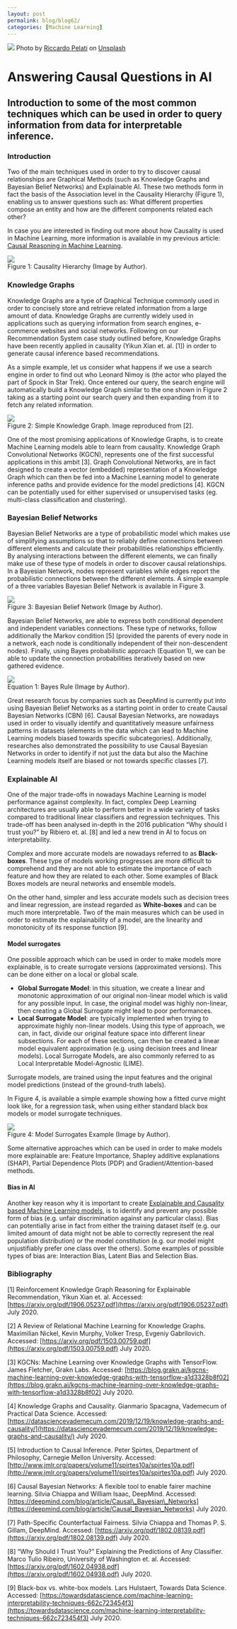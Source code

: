 ```yaml
---
layout: post
permalink: blog/blog62/
categories: [Machine Learning]
---
```


![](https://miro.medium.com/max/12000/0*lul13uAnQPPOuiII)
Photo by [Riccardo Pelati](https://unsplash.com/@craig000?utm_source=medium&utm_medium=referral) on [Unsplash](https://unsplash.com?utm_source=medium&utm_medium=referral)


<!--end_excerpt-->

# Answering Causal Questions in AI

## Introduction to some of the most common techniques which can be used in order to query information from data for interpretable inference.

### Introduction

Two of the main techniques used in order to try to discover causal relationships are Graphical Methods (such as Knowledge Graphs and Bayesian Belief Networks) and Explainable AI. These two methods form in fact the basis of the Association level in the Causality Hierarchy (Figure 1), enabling us to answer questions such as: What different properties compose an entity and how are the different components related each other?

In case you are interested in finding out more about how Causality is used in Machine Learning, more information is available in my previous article: [Causal Reasoning in Machine Learning](https://towardsdatascience.com/causal-reasoning-in-machine-learning-4f2a6e32fde9).

![](https://miro.medium.com/max/1400/1*BTBExrtaTvtDJXZPEkTS4A.png)<br>
Figure 1: Causality Hierarchy (Image by Author).

### Knowledge Graphs

Knowledge Graphs are a type of Graphical Technique commonly used in order to concisely store and retrieve related information from a large amount of data. Knowledge Graphs are currently widely used in applications such as querying information from search engines, e-commerce websites and social networks. Following on our Recommendation System case study outlined before, Knowledge Graphs have been recently applied in causality (Yikun Xian et. al. \[1\]) in order to generate causal inference based recommendations.

As a simple example, let us consider what happens if we use a search engine in order to find out who Leonard Nimoy is (the actor who played the part of Spock in Star Trek). Once entered our query, the search engine will automatically build a Knowledge Graph similar to the one shown in Figure 2 taking as a starting point our search query and then expanding from it to fetch any related information.

![](https://miro.medium.com/max/1400/1*_TBPhusvzaI6EzTEf0Q3pw.png)<br>
Figure 2: Simple Knowledge Graph. Image reproduced from \[2\].

One of the most promising applications of Knowledge Graphs, is to create Machine Learning models able to learn from causality. Knowledge Graph Convolutional Networks (KGCN), represents one of the first successful applications in this ambit \[3\]. Graph Convolutional Networks, are in fact designed to create a vector (embedded) representation of a Knowledge Graph which can then be fed into a Machine Learning model to generate inference paths and provide evidence for the model predictions \[4\]. KGCN can be potentially used for either supervised or unsupervised tasks (eg. multi-class classification and clustering).

### Bayesian Belief Networks

Bayesian Belief Networks are a type of probabilistic model which makes use of simplifying assumptions so that to reliably define connections between different elements and calculate their probabilities relationships efficiently. By analysing interactions between the different elements, we can finally make use of these type of models in order to discover causal relationships. In a Bayesian Network, nodes represent variables while edges report the probabilistic connections between the different elements. A simple example of a three variables Bayesian Belief Network is available in Figure 3.

![](https://miro.medium.com/max/1400/1*-pp5solD3k3ayZgvFc_rww.png)<br>
Figure 3: Bayesian Belief Network (Image by Author).

Bayesian Belief Networks, are able to express both conditional dependent and independent variables connections. These type of networks, follow additionally the Markov condition \[5\] (provided the parents of every node in a network, each node is conditionally independent of their non-descendent nodes). Finally, using Bayes probabilistic approach (Equation 1), we can be able to update the connection probabilities iteratively based on new gathered evidence.

![](https://miro.medium.com/max/1400/1*2gkfqaR2Ipc1IeByiGZhjA.png) <br>
Equation 1: Bayes Rule (Image by Author).

Great research focus by companies such as DeepMind is currently put into using Bayesian Belief Networks as a starting point in order to create Causal Bayesian Networks (CBN) \[6\]. Causal Bayesian Networks, are nowadays used in order to visually identify and quantitatively measure unfairness patterns in datasets (elements in the data which can lead to Machine Learning models biased towards specific subcategories). Additionally, researches also demonstrated the possibility to use Causal Bayesian Networks in order to identify if not just the data but also the Machine Learning models itself are biased or not towards specific classes \[7\].

### Explainable AI

One of the major trade-offs in nowadays Machine Learning is model performance against complexity. In fact, complex Deep Learning architectures are usually able to perform better in a wide variety of tasks compared to traditional linear classifiers and regression techniques. This trade-off has been analysed in-depth in the 2016 publication “Why should I trust you?” by Ribiero et. al. \[8\] and led a new trend in AI to focus on interpretability.

Complex and more accurate models are nowadays referred to as **Black-boxes**. These type of models working progresses are more difficult to comprehend and they are not able to estimate the importance of each feature and how they are related to each other. Some examples of Black Boxes models are neural networks and ensemble models.

On the other hand, simpler and less accurate models such as decision trees and linear regression, are instead regarded as **White-boxes** and can be much more interpretable. Two of the main measures which can be used in order to estimate the explainability of a model, are the linearity and monotonicity of its response function \[9\].

#### Model surrogates

One possible approach which can be used in order to make models more explainable, is to create surrogate versions (approximated versions). This can be done either on a local or global scale.

-   **Global Surrogate Model**: in this situation, we create a linear and monotonic approximation of our original non-linear model which is valid for any possible input. In case, the original model was highly non-linear, then creating a Global Surrogate might lead to poor performances.
-   **Local Surrogate Model**: are typically implemented when trying to approximate highly non-linear models. Using this type of approach, we can, in fact, divide our original feature space into different linear subsections. For each of these sections, can then be created a linear model equivalent approximation (e.g. using decision trees and linear models). Local Surrogate Models, are also commonly referred to as Local Interpretable Model-Agnostic (LIME).

Surrogate models, are trained using the input features and the original model predictions (instead of the ground-truth labels).

In Figure 4, is available a simple example showing how a fitted curve might look like, for a regression task, when using either standard black box models or model surrogate techniques.

![](https://miro.medium.com/max/1400/1*1kO81cZLaMBQ4xMPkIlMAQ.png)<br>
Figure 4: Model Surrogates Example (Image by Author).

Some alternative approaches which can be used in order to make models more explainable are: Feature Importance, Shapley additive explanations (SHAP), Partial Dependence Plots (PDP) and Gradient/Attention-based methods.

#### Bias in AI

Another key reason why it is important to create [Explainable and Causality based Machine Learning models](https://towardsdatascience.com/fair-and-explainable-machine-learning-25b802b00bec), is to identify and prevent any possible form of bias (e.g. unfair discrimination against any particular class). Bias can potentially arise in fact from either the training dataset itself (e.g. our limited amount of data might not be able to correctly represent the real population distribution) or the model constitution (e.g. our model might unjustifiably prefer one class over the others). Some examples of possible types of bias are: Interaction Bias, Latent Bias and Selection Bias.

### Bibliography

\[1\] Reinforcement Knowledge Graph Reasoning for Explainable Recommendation, Yikun Xian et. al. Accessed: [https://arxiv.org/pdf/1906.05237.pdf](https://arxiv.org/pdf/1906.05237.pdf) July 2020.

\[2\] A Review of Relational Machine Learning for Knowledge Graphs. Maximilian Nickel, Kevin Murphy, Volker Tresp, Evgeniy Gabrilovich. Accessed: [https://arxiv.org/pdf/1503.00759.pdf](https://arxiv.org/pdf/1503.00759.pdf) July 2020.

\[3\] KGCNs: Machine Learning over Knowledge Graphs with TensorFlow. James Fletcher, Grakn Labs. Accessed: [https://blog.grakn.ai/kgcns-machine-learning-over-knowledge-graphs-with-tensorflow-a1d3328b8f02](https://blog.grakn.ai/kgcns-machine-learning-over-knowledge-graphs-with-tensorflow-a1d3328b8f02) July 2020.

\[4\] Knowledge Graphs and Causality. Gianmario Spacagna, Vademecum of Practical Data Science. Accessed: [https://datasciencevademecum.com/2019/12/19/knowledge-graphs-and-causality/](https://datasciencevademecum.com/2019/12/19/knowledge-graphs-and-causality/) July 2020.

\[5\] Introduction to Causal Inference. Peter Spirtes, Department of Philosophy, Carnegie Mellon University. Accessed: [http://www.jmlr.org/papers/volume11/spirtes10a/spirtes10a.pdf](http://www.jmlr.org/papers/volume11/spirtes10a/spirtes10a.pdf) July 2020.

\[6\] Causal Bayesian Networks: A flexible tool to enable fairer machine learning. Silvia Chiappa and William Isaac, DeepMind. Accessed: [https://deepmind.com/blog/article/Causal\_Bayesian\_Networks](https://deepmind.com/blog/article/Causal_Bayesian_Networks) July 2020.

\[7\] Path-Specific Counterfactual Fairness. Silvia Chiappa and Thomas P. S. Gillam, DeepMind. Accessed: [https://arxiv.org/pdf/1802.08139.pdf](https://arxiv.org/pdf/1802.08139.pdf) July 2020.

\[8\] “Why Should I Trust You?” Explaining the Predictions of Any Classifier. Marco Tulio Ribeiro, University of Washington et. al. Accessed: [https://arxiv.org/pdf/1602.04938.pdf](https://arxiv.org/pdf/1602.04938.pdf) July 2020.

\[9\] Black-box vs. white-box models. Lars Hulstaert, Towards Data Science. Accessed: [https://towardsdatascience.com/machine-learning-interpretability-techniques-662c723454f3](https://towardsdatascience.com/machine-learning-interpretability-techniques-662c723454f3) July 2020.
